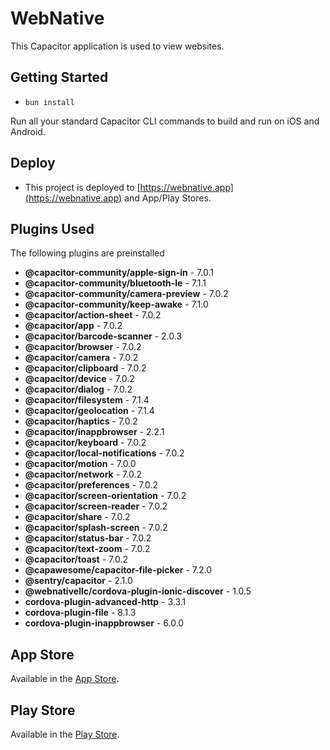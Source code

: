 # WebNative

This Capacitor application is used to view websites.

## Getting Started
- `bun install`

Run all your standard Capacitor CLI commands to build and run on iOS and Android.

## Deploy
- This project is deployed to [https://webnative.app](https://webnative.app) and App/Play Stores.

## Plugins Used
The following plugins are preinstalled
<!--- Generated Plugins -->
 - **@capacitor-community/apple-sign-in** - 7.0.1
 - **@capacitor-community/bluetooth-le** - 7.1.1
 - **@capacitor-community/camera-preview** - 7.0.2
 - **@capacitor-community/keep-awake** - 7.1.0
 - **@capacitor/action-sheet** - 7.0.2
 - **@capacitor/app** - 7.0.2
 - **@capacitor/barcode-scanner** - 2.0.3
 - **@capacitor/browser** - 7.0.2
 - **@capacitor/camera** - 7.0.2
 - **@capacitor/clipboard** - 7.0.2
 - **@capacitor/device** - 7.0.2
 - **@capacitor/dialog** - 7.0.2
 - **@capacitor/filesystem** - 7.1.4
 - **@capacitor/geolocation** - 7.1.4
 - **@capacitor/haptics** - 7.0.2
 - **@capacitor/inappbrowser** - 2.2.1
 - **@capacitor/keyboard** - 7.0.2
 - **@capacitor/local-notifications** - 7.0.2
 - **@capacitor/motion** - 7.0.0
 - **@capacitor/network** - 7.0.2
 - **@capacitor/preferences** - 7.0.2
 - **@capacitor/screen-orientation** - 7.0.2
 - **@capacitor/screen-reader** - 7.0.2
 - **@capacitor/share** - 7.0.2
 - **@capacitor/splash-screen** - 7.0.2
 - **@capacitor/status-bar** - 7.0.2
 - **@capacitor/text-zoom** - 7.0.2
 - **@capacitor/toast** - 7.0.2
 - **@capawesome/capacitor-file-picker** - 7.2.0
 - **@sentry/capacitor** - 2.1.0
 - **@webnativellc/cordova-plugin-ionic-discover** - 1.0.5
 - **cordova-plugin-advanced-http** - 3.3.1
 - **cordova-plugin-file** - 8.1.3
 - **cordova-plugin-inappbrowser** - 6.0.0
<!--- Generated Plugins End -->

## App Store

Available in the [App Store](https://apps.apple.com/us/app/nexus-web-browser/id6445866986).

## Play Store

Available in the [Play Store](https://play.google.com/store/apps/details?id=com.nexusconcepts.nexus).
























